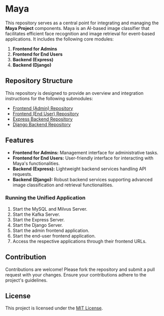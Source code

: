 # Maya

This repository serves as a central point for integrating and managing the **Maya Project** components. Maya is an AI-based image classifier that facilitates efficient face recognition and image retrieval for event-based applications. It includes the following core modules:

1. **Frontend for Admins**
2. **Frontend for End Users**
3. **Backend (Express)**
4. **Backend (Django)**

## Repository Structure

This repository is designed to provide an overview and integration instructions for the following submodules:

- [Frontend (Admin) Repository](https://github.com/Nihal1508/MAYA_FRONTEND_NEW.git)
- [Frontend (End User) Repository](https://github.com/Nihal1508/MAYA_Mobile.git)
- [Express Backend Repository](https://github.com/NivedGanga/Maya-Backend.git)
- [Django Backend Repository](https://github.com/NivedGanga/django_imp.git)

## Features

- **Frontend for Admins:** Management interface for administrative tasks.
- **Frontend for End Users:** User-friendly interface for interacting with Maya's functionalities.
- **Backend (Express):** Lightweight backend services handling API requests.
- **Backend (Django):** Robust backend services supporting advanced image classification and retrieval functionalities.

### Running the Unified Application

1. Start the MySQL and Milvus Server.
2. Start the Kafka Server.
3. Start the Express Server.
4. Start the Django Server.
5. Start the admin frontend application.
6. Start the end-user frontend application.
7. Access the respective applications through their frontend URLs.

## Contribution

Contributions are welcome! Please fork the repository and submit a pull request with your changes. Ensure your contributions adhere to the project's guidelines.

## License

This project is licensed under the [MIT License](LICENSE).
